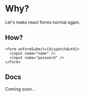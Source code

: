 # Why?
Let's make react forms normal again.

## How?
```
<Form onFormSubmit={dispatchAuth}>
  <input name="name" />
  <input name="password" />
</Form>
```

## Docs
Coming soon...
